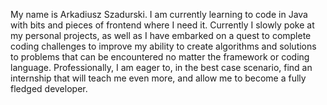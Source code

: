 My name is Arkadiusz Szadurski. I am currently learning to code in Java with bits and pieces of frontend where I need it.
Currently I slowly poke at my personal projects, as well as I have embarked on a quest to complete coding challenges
to improve my ability to create algorithms and solutions to problems that can be encountered no matter the framework or
coding language. 
Professionally, I am eager to, in the best case scenario, find an internship that will teach me even more, and allow me
to become a fully fledged developer.
